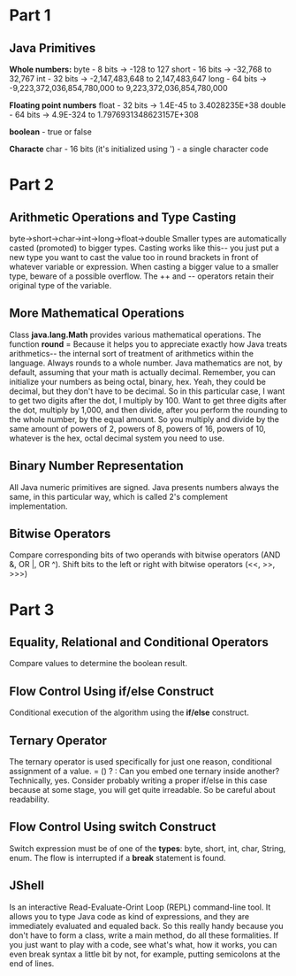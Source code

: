 # Part 1

## Java Primitives

**Whole numbers:**
byte - 8 bits -> -128 to 127
short - 16 bits -> -32,768 to 32,767
int - 32 bits -> -2,147,483,648 to 2,147,483,647
long - 64 bits -> -9,223,372,036,854,780,000 to 9,223,372,036,854,780,000

**Floating point numbers**
float - 32 bits -> 1.4E-45 to 3.4028235E+38
double - 64 bits -> 4.9E-324 to 1.7976931348623157E+308 

**boolean** - true or false

**Characte**
char - 16 bits (it's initialized using ') - a single character code



# Part 2

## Arithmetic Operations and Type Casting

byte->short->char->int->long->float->double
Smaller types are automatically casted (promoted) to bigger types.
Casting works like this-- you just put a new type you want to cast the value too in round brackets in front of whatever variable or expression.
When casting a bigger value to a smaller type, beware of a possible overflow.
The ++ and -- operators retain their original type of the variable.

## More Mathematical Operations

Class **java.lang.Math** provides various mathematical operations.
The function **round** = Because it helps you to appreciate exactly how Java treats arithmetics-- the internal sort of treatment of arithmetics within the language. Always rounds to a whole number.
Java mathematics are not, by default, assuming that your math is actually decimal. Remember, you can initialize your numbers as being octal, binary, hex. Yeah, they could be decimal, but they don't have to be decimal. So in this particular case, I want to get two digits after the dot, I multiply by 100. Want to get three digits after the dot, multiply by 1,000, and then divide, after you perform the rounding to the whole number, by the equal amount. So you multiply and divide by the same amount of powers of 2, powers of 8, powers of 16, powers of 10, whatever is the hex, octal decimal system you need to use.

## Binary Number Representation

All Java numeric primitives are signed.
Java presents numbers always the same, in this particular way, which is called 2's complement implementation.

## Bitwise Operators

Compare corresponding bits of two operands with bitwise operators (AND &, OR |, OR ^).
Shift bits to the left or right with bitwise operators (<<, >>, >>>)



# Part 3

## Equality, Relational and Conditional Operators

Compare values to determine the boolean result.

## Flow Control Using if/else Construct

Conditional execution of the algorithm using the **if/else** construct.

## Ternary Operator

The ternary operator is used specifically for just one reason, conditional assignment of a value.
<variable> = (<boolean expression>) ? <value one> : <value two>
Can you embed one ternary inside another? Technically, yes. Consider probably writing a proper if/else in this case because at some stage, you will get quite irreadable. So be careful about readability.

## Flow Control Using switch Construct

Switch expression must be of one of the **types**: byte, short, int, char, String, enum.
The flow is interrupted if a **break** statement is found.

## JShell

Is an interactive Read-Evaluate-Orint Loop (REPL) command-line tool.
It allows you to type Java code as kind of expressions, and they are immediately evaluated and equaled back. So this really handy because you don't have to form a class, write a main method, do all these formalities. If you just want to play with a code, see what's what, how it works, you can even break syntax a little bit by not, for example, putting semicolons at the end of lines.